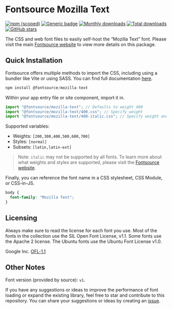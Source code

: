 # Fontsource Mozilla Text

[![npm (scoped)](https://img.shields.io/npm/v/@fontsource/mozilla-text?color=brightgreen)](https://www.npmjs.com/package/@fontsource/mozilla-text) [![Generic badge](https://img.shields.io/badge/fontsource-passing-brightgreen)](https://github.com/fontsource/fontsource) [![Monthly downloads](https://badgen.net/npm/dm/@fontsource/mozilla-text)](https://github.com/fontsource/fontsource) [![Total downloads](https://badgen.net/npm/dt/@fontsource/mozilla-text)](https://github.com/fontsource/fontsource) [![GitHub stars](https://img.shields.io/github/stars/fontsource/fontsource.svg?style=social&label=Star)](https://github.com/fontsource/fontsource/stargazers)

The CSS and web font files to easily self-host the “Mozilla Text” font. Please visit the main [Fontsource website](https://fontsource.org/fonts/mozilla-text) to view more details on this package.

## Quick Installation

Fontsource offers multiple methods to import the CSS, including using a bundler like Vite or using SASS. You can find full documentation [here](https://fontsource.org/docs/getting-started/introduction).

```javascript
npm install @fontsource/mozilla-text
```

Within your app entry file or site component, import it in.

```javascript
import "@fontsource/mozilla-text"; // Defaults to weight 400
import "@fontsource/mozilla-text/400.css"; // Specify weight
import "@fontsource/mozilla-text/400-italic.css"; // Specify weight and style
```

Supported variables:
- Weights: `[200,300,400,500,600,700]`
- Styles: `[normal]`
- Subsets: `[latin,latin-ext]`

> Note: `italic` may not be supported by all fonts. To learn more about what weights and styles are supported, please visit the [Fontsource website](https://fontsource.org/fonts/mozilla-text).

Finally, you can reference the font name in a CSS stylesheet, CSS Module, or CSS-in-JS.

```css
body {
  font-family: "Mozilla Text";
}
```

## Licensing
Always make sure to read the license for each font you use. Most of the fonts in the collection use the SIL Open Font License, v1.1. Some fonts use the Apache 2 license. The Ubuntu fonts use the Ubuntu Font License v1.0.

Google Inc.
[OFL-1.1](http://scripts.sil.org/OFL)

## Other Notes
Font version (provided by source): `v1`.

If you have any suggestions or ideas to improve the performance of font loading or expand the existing library, feel free to star and contribute to this repository. You can share your suggestions or ideas by creating an [issue](https://github.com/fontsource/fontsource/issues).